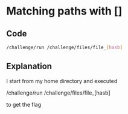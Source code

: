 # Matching paths with []

## Code

```bash
/challenge/run /challenge/files/file_[hasb]
```
## Explanation

I start from my home directory and executed

/challenge/run /challenge/files/file_[hasb]

to get the flag
